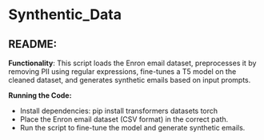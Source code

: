 # Synthentic_Data
## README:

<b>Functionality</b>: This script loads the Enron email dataset, preprocesses it by removing PII using regular expressions, fine-tunes a T5 model on the cleaned dataset, and generates synthetic emails based on input prompts.

<b>Running the Code:</b>
- Install dependencies: pip install transformers datasets torch
- Place the Enron email dataset (CSV format) in the correct path.
- Run the script to fine-tune the model and generate synthetic emails.
